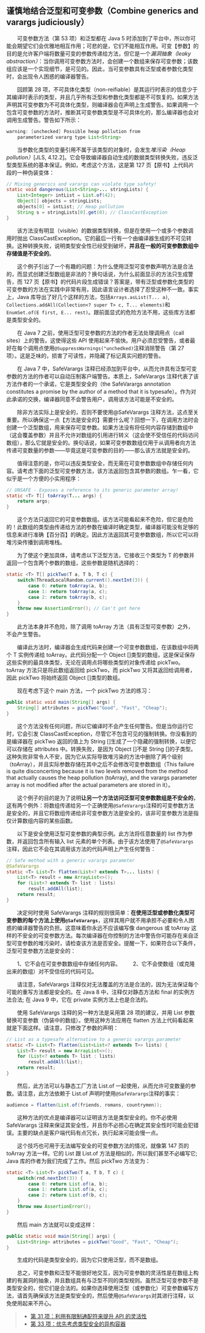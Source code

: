 ## 谨慎地结合泛型和可变参数（Combine generics and varargs judiciously）

&emsp;&emsp;可变参数方法（第 53 项）和泛型都在 Java 5 时添加到了平台中，所以你可能会期望它们会优雅地相互作用；可悲的是，它们不能相互作用。可变【参数】的目的是允许客户端将数量可变的参数传递给方法，但它是一个*漏洞抽象（leaky abstraction）*：当你调用可变参数方法时，会创建一个数组来保存可变参数；该数组应该是一个实现细节，是可见的。因此，当可变参数具有泛型或者参数化类型时，会出现令人困惑的编译器警告。

&emsp;&emsp;回顾第 28 项，不可具体化类型（non-reifiable）是其运行时表示的信息少于其编译时表示的类型，并且几乎所有泛型和参数化类型都是不可恢复的。如果方法声明其可变参数为不可具体化类型，则编译器会在声明上生成警告。如果调用一个包含可变参数的方法时，推断其可变参数类型是不可具体化的，那么编译器也会对调用生成警告。警告如下所示：

```java
warning: [unchecked] Possible heap pollution from
    parameterized vararg type List<String>
```

&emsp;&emsp;当参数化类型的变量引用不属于该类型的对象时，会发生*堆污染（Heap pollution）*[JLS, 4.12.2]。它会导致编译器自动生成的数据类型转换失败，违反泛型类型系统的基本保证。例如，考虑这个方法，这是第 127 页【原书】上代码片段的一种伪装变体：

```java
// Mixing generics and varargs can violate type safety!
static void dangerous(List<String>... stringLists) {
    List<Integer> intList = List.of(42);
    Object[] objects = stringLists;
    objects[0] = intList; // Heap pollution
    String s = stringLists[0].get(0); // ClassCastException
}
```

&emsp;&emsp;该方法没有明显（visible）的数据类型转换，但是在使用一个或多个参数调用时抛出 ClassCastException。它的最后一行有一个由编译器生成的不可见转换。这种转换失败，说明类型安全性已经受到破坏，**并且在一般的可变参数数组中存储值是不安全的**。

&emsp;&emsp;这个例子引出了一个有趣的问题：为什么使用泛型可变参数声明方法是合法的，而显式创建泛型数组是非法的？换句话说，为什么前面显示的方法只生成警告，而 127 页【原书】的代码片段生成错误？答案是，带有泛型或参数化类型的可变参数的方法在实践中非常有用，因此语言设计者选择了忍受这种不一致。事实上，Java 库导出了好几个这样的方法，包括`Arrays.asList(T... a)`, `Collections.addAll(Collection<? super T> c, T... elements)`和`EnumSet.of(E first, E... rest)`。跟前面显式的危险方法不用，这些库方法都是类型安全的。

&emsp;&emsp;在 Java 7 之前，使用泛型可变参数的方法的作者无法处理调用点（call sites）上的警告。这使得这些 API 使用起来不愉快。用户必须忍受警告，或者最好在每个调用点使用`@SuppressWarnings("unchedked)`注释消除警告（第 27 项）。这是乏味的，损害了可读性，并隐藏了标记真实问题的警告。

&emsp;&emsp;在 Java 7 中，SafeVarargs 注释已经添加到平台中，从而允许具有泛型可变参数的方法的作者可以自动压制客户端警告。本质上，SafeVarargs 注释代表了该方法作者的一个承诺，它是类型安全的（the SafeVarargs annotation constitutes a promise by the author of a method that it is typesafe）。作为对此承诺的交换，编译器同意不会警告用户，调用该方法可能是不安全的。

&emsp;&emsp;除非方法实际上是安全的，否则不要使用@SafeVarargs 注释方法，这点至关重要。所以确保这一点【方法是安全的】需要什么呢？回想一下，在调用方法时会创建一个泛型数组，用来保存可变参数。如果方法没有将任何内容存储到数组中（这会覆盖参数）并且不允许对数组的引用进行转义（这会使不受信任的代码访问数组），那么它就是安全的。换句话说，如果可变参数数组仅用于从调用者向方法传递可变数量的参数——毕竟这是可变参数的目的——那么该方法就是安全的。

&emsp;&emsp;值得注意的是，你可以违反类型安全，而无需在可变参数数组中存储任何内容。请考虑下面的泛型可变参数方法，该方法返回包含其参数的数组。乍一看，它似乎是一个方便的小实用程序：

```java
// UNSAFE - Exposes a reference to its generic parameter array!
static <T> T[] toArray(T... args) {
    return args;
}
```

&emsp;&emsp;这个方法只返回它的可变参数数组。该方法可能看起来不危险，但它是危险的！此数组的类型由传递给方法的参数在编译时确定类型，编译器可能没有足够的信息来进行准确【百分百】的确定。因此方法返回其可变参数数组，所以它可以将堆污染传播到调用堆栈。

&emsp;&emsp;为了使这个更加具体，请考虑以下泛型方法，它接收三个类型为 T 的参数并返回一个包含两个参数的数组，这些参数是随机选择的：

```java
static <T> T[] pickTwo(T a, T b, T c) {
    switch(ThreadLocalRandom.current().nextInt(3)) {
        case 0: return toArray(a, b);
        case 1: return toArray(a, c);
        case 2: return toArray(b, c);
    }
    throw new AssertionError(); // Can't get here
}
```

&emsp;&emsp;此方法本身并不危险，除了调用 toArray 方法（具有泛型可变参数）之外，不会产生警告。

&emsp;&emsp;编译此方法时，编译器会生成代码来创建一个可变参数数组，在该数组中将两个 T 实例传递给 toArray。此代码分配一个 Object []类型的数组，这是保证保存这些实例的最具体类型，无论在调用点将哪些类型的对象传递给 pickTwo。toArray 方法只是将此数组返回给 pickTwo，而 pickTwo 又将其返回给调用者，因此 pickTwo 将始终返回 Object []类型的数组。

&emsp;&emsp;现在考虑下这个 main 方法，一个 pickTwo 方法的练习：

```java
public static void main(String[] args) {
    String[] attributes = pickTwo("Good", "Fast", "Cheap");
}
```

&emsp;&emsp;这个方法没有任何问题，所以它编译时不会产生任何警告。但是当你运行它时，它会引发 ClassCastException，尽管它不包含可见的强制转换。你没看到的是编译器在 pickTwo 返回的值上为 String []生成了一个隐藏的强制转换，以便它可以存储在 attributes 中。转换失败，是因为 Object []不是 String []的子类型。这种失败非常令人不安，因为它从实际导致堆污染的方法中删除了两个级别（toArray），并且实际参数存储在其中之后不会修改可变参数数组（This failure is quite disconcerting because it is two levels removed from the method that actually causes the heap pollution (toArray), and the varargs parameter array is not modified after the actual parameters are stored in it）。

&emsp;&emsp;这个例子的目的是为了说明**让另一个方法访问泛型可变参数数组是不安全的**，这有两个例外：将数组传递给另一个正确使用`@SafeVarargs`注释的可变参数方法是安全的，并且它将数组传递给非可变参数方法是安全的，该非可变参数方法是指仅计算数组内容的某些函数。

&emsp;&emsp;以下是安全使用泛型可变参数的典型示例。此方法将任意数量的 list 作为参数，并返回包含所有输入 list 元素的单个列表。由于该方法使用了`@SafeVarargs`注释，因此它不会在其调用该方法的代码声明上产生任何警告：

```java
// Safe method with a generic varargs parameter
@SafeVarargs
static <T> List<T> flatten(List<? extends T>... lists) {
    List<T> result = new ArrayList<>();
    for (List<? extends T> list : lists)
        result.addAll(list);
    return result;
}
```

&emsp;&emsp;决定何时使用 SafeVarargs 注释的规则很简单：**在使用泛型或参数化类型可变参数的每个方法上使用`@SafeVarargs`**，这样其用户就不用承担不必要和令人困惑的编译器警告的负担。这意味着你永远不应该编写像 dangerous 或 toArray 这样的不安全的可变参数方法。每次编译器在你控制的方法中警告你可能存在来自泛型可变参数的堆污染时，请检查该方法是否安全。提醒一下，如果符合以下条件，泛型可变参数方法是安全的：

&emsp;&emsp;1、它不会在可变参数数组中存储任何内容。
&emsp;&emsp;2、它不会使数组（或克隆出来的数组）对不受信任的代码可见。

&emsp;&emsp;请注意，SafeVarargs 注释仅对无法覆盖的方法是合法的，因为无法保证每个可能的重写方法都是安全的。在 Java 8 中，注释仅对静态方法和 final 的实例方法合法; 在 Java 9 中，它在 private 实例方法上也是合法的。

&emsp;&emsp;使用 SafeVarargs 注释的另一种方法是采用第 28 项的建议，并用 List 参数替换可变参数（伪装中的数组）。使用这种方法应用在 flatten 方法上代码看起来就是下面这样。请注意，只修改了参数的声明：

```java
// List as a typesafe alternative to a generic varargs parameter
static <T> List<T> flatten(List<List<? extends T>> lists) {
    List<T> result = new ArrayList<>();
    for (List<? extends T> list : lists)
        result.addAll(list);
    return result;
}
```

&emsp;&emsp;然后，此方法可以与静态工厂方法 List.of 一起使用，从而允许可变数量的参数。请注意，此方法依赖于 List.of 声明时使用`@SafeVarargs`注释的事实：

```java
audience = flatten(List.of(friends, romans, countrymen));
```

&emsp;&emsp;这种方法的优点是编译器可以证明该方法是类型安全的。你不必使用 SafeVarargs 注释来保证其安全性，并且你不必担心在确定其安全性时可能会犯错误。主要的缺点是客户端代码有点冗长，执行起来可能会慢一点。

&emsp;&emsp;这个技巧也可用于无法编写安全的可变参数方法的情况，就像第 147 页的 toArray 方法一样。它的 List 跟 List.of 方法是相似的，所以我们甚至不必编写它; Java 库的作者为我们完成了工作。然后 pickTwo 方法变为：

```java
static <T> List<T> pickTwo(T a, T b, T c) {
    switch(rnd.nextInt(3)) {
        case 0: return List.of(a, b);
        case 1: return List.of(a, c);
        case 2: return List.of(b, c);
    }
    throw new AssertionError();
}
```

&emsp;&emsp;然后 main 方法就可以变成这样：

```java
public static void main(String[] args) {
    List<String> attributes = pickTwo("Good", "Fast", "Cheap");
}
```

&emsp;&emsp;生成的代码是类型安全的，因为它只使用泛型，而不是数组。

&emsp;&emsp;总之，可变参数和泛型不能很好地交互，因为可变参数的灵活性是在数组上构建的有漏洞的抽象，并且数组具有与泛型不同的类型规则。虽然泛型可变参数不是类型安全的，但它们是合法的。如果你选择使用泛型（或参数化）可变参数编写方法，请首先确保该方法是类型安全的，然后使用`@SafeVarargs`对其进行注释，以免使用起来不开心。

> - [第 31 项：利用有限制通配符来提升 API 的灵活性](https://gitee.com/lin-mt/effective-java-third-edition/blob/master/第05章：泛型/第31项：利用有限制通配符来提升API的灵活性.md)
> - [第 33 项：优先考虑类型安全的异构容器](https://gitee.com/lin-mt/effective-java-third-edition/blob/master/第05章：泛型/第33项：优先考虑类型安全的异构容器.md)
